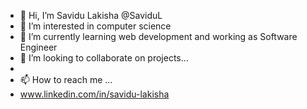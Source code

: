- 👋 Hi, I’m Savidu Lakisha @SaviduL
- 👀 I’m interested in computer science
- 🌱 I’m currently learning web development and working as Software Engineer
- 💞️ I’m looking to collaborate on projects...
- 
- 📫 How to reach me ...
- www.linkedin.com/in/savidu-lakisha


<!---
SaviduL/SaviduL is a ✨ special ✨ repository because its `README.md` (this file) appears on your GitHub profile.
You can click the Preview link to take a look at your changes.
--->
